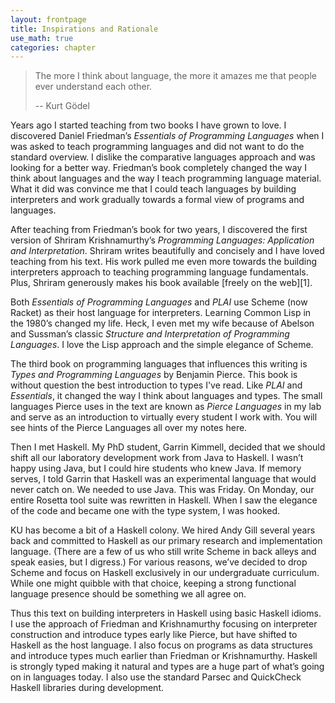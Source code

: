 ```yaml
---
layout: frontpage
title: Inspirations and Rationale
use_math: true
categories: chapter
---
```

> The more I think about language, the more it amazes me that people ever understand each other.
>  
> -- Kurt Gödel

Years ago I started teaching from two books I have grown to love.  I discovered Daniel Friedman’s _Essentials of Programming Languages_ when I was asked to teach programming languages and did not want to do the standard overview.  I dislike the comparative languages approach and was looking for a better way.  Friedman’s book completely changed the way I think about languages and the way I teach programming language material. What it did was convince me that I could teach languages by building interpreters and work gradually towards a formal view of programs and languages.

After teaching from Friedman’s book for two years, I discovered the first version of Shriram Krishnamurthy’s _Programming Languages: Application and Interpretation_.  Shriram writes beautifully and concisely and I have loved teaching from his text.  His work pulled me even more towards the building interpreters approach to teaching programming language fundamentals.  Plus, Shriram generously makes his book available [freely on the web][1].

Both _Essentials of Programming Languages_ and _PLAI_ use Scheme (now Racket) as their host language for interpreters.  Learning Common Lisp in the 1980’s changed my life.  Heck, I even met my wife because of Abelson and Sussman’s classic _Structure and Interpretation of Programming Languages_.  I love the Lisp approach and the simple elegance of Scheme.

The third book on programming languages that influences this writing is _Types and Programming Languages_ by Benjamin Pierce.  This book is without question the best introduction to types I've read.  Like _PLAI_ and _Essentials_, it changed the way I think about languages and types.  The small languages Pierce uses in the text are known as _Pierce Languages_ in my lab and serve as an introduction to virtually every student I work with.  You will see hints of the Pierce Languages all over my notes here.

Then I met Haskell.  My PhD student, Garrin Kimmell, decided that we should shift all our laboratory development work from Java to Haskell.  I wasn’t happy using Java, but I could hire students who knew Java.  If memory serves, I told Garrin that Haskell was an experimental language that would never catch on.  We needed to use Java.  This was Friday.  On Monday, our entire Rosetta tool suite was rewritten in Haskell.  When I saw the elegance of the code and became one with the type system, I was hooked.

KU has become a bit of a Haskell colony.  We hired Andy Gill several years back and committed to Haskell as our primary research and implementation language.  (There are a few of us who still write Scheme in back alleys and speak easies, but I digress.)  For various reasons, we’ve decided to drop Scheme and focus on Haskell exclusively in our undergraduate curriculum.  While one might quibble with that choice, keeping a strong functional language presence should be something we all agree on.

Thus this text on building interpreters in Haskell using basic Haskell idioms.  I use the approach of Friedman and Krishnamurthy focusing on interpreter construction and introduce types early like Pierce, but have shifted to Haskell as the host language.  I also focus on programs as data structures and introduce types much earlier than Friedman or Krishnamurthy.  Haskell is strongly typed making it natural and types are a huge part of what’s going on in languages today.  I also use the standard Parsec and QuickCheck Haskell libraries during development.
